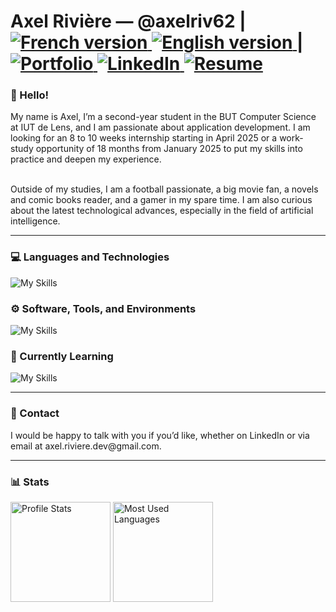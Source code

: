 <h1>
    Axel Rivière — @axelriv62 |
    <a href="https://github.com/axelriv62/axelriv62/blob/main/README.md">
        <img src="https://img.shields.io/badge/README-FR-blue" alt="French version">
    </a>
    <a href="https://github.com/axelriv62/axelriv62/blob/main/README-EN.md">
        <img src="https://img.shields.io/badge/README-EN-blue" alt="English version">
    </a>
    |
    <a href="https://axelriv62.github.io/portfolio/english/index.html">
        <img src="https://img.shields.io/badge/Portfolio-1E2958?style=flat&logoColor=white" alt="Portfolio">
    </a>
    <a href="https://www.linkedin.com/in/axel-riviere-dev">
        <img src="https://img.shields.io/badge/LinkedIn-0077B5?style=flat&logo=linkedin&logoColor=white" alt="LinkedIn">
    </a>
    <a href="https://axelriv62.github.io/portfolio/media/cv_axel_riviere_en.pdf">
        <img src="https://img.shields.io/badge/Resume-4A3D75?style=flat&logoColor=white" alt="Resume">
    </a>
</h1>

<h3> 👋 Hello! </h3>
My name is Axel, I’m a second-year student in the BUT Computer Science at IUT de Lens, and I am passionate about application development. I am looking for an 8 to 10 weeks internship starting in April 2025 or a work-study opportunity of 18 months from January 2025 to put my skills into practice and deepen my experience.

<br>Outside of my studies, I am a football passionate, a big movie fan, a novels and comic books reader, and a gamer in my spare time. I am also curious about the latest technological advances, especially in the field of artificial intelligence.

<hr>

<h3> 💻 Languages and Technologies</h3>

![My Skills](https://go-skill-icons.vercel.app/api/icons?i=java,py,php,laravel,html,css,flask,postgresql,mysql,sqlite,plsql,bash,docker&theme=dark)

<h3>⚙️ Software, Tools, and Environments</h3>

![My Skills](https://go-skill-icons.vercel.app/api/icons?i=idea,pycharm,phpstorm,datagrip,webstorm,androidstudio,eclipse,vscode,linux,git,gitlab,github,figma,ps,xd&theme=dark)

<h3> 🚀 Currently Learning</h3>

![My Skills](https://go-skill-icons.vercel.app/api/icons?i=js,ts,angular,android,api,postman&theme=dark)

<hr>

<h3> 🤝 Contact </h3>
I would be happy to talk with you if you’d like, whether on LinkedIn or via email at axel.riviere.dev@gmail.com.

<hr>

<h3>📊 Stats</h3>

<img height="160px" src="https://github-readme-stats.vercel.app/api?username=axelriv62&theme=tokyonight&hide_border=true&show_icons=true&count_private=true&line_height=24" alt="Profile Stats"/> <img height="160px" src="https://github-readme-stats.vercel.app/api/top-langs/?username=axelriv62&theme=tokyonight&hide_border=true&card_width=380&layout=compact" alt="Most Used Languages"/>
